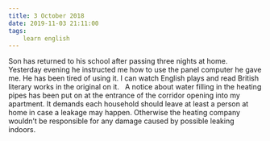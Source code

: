 ```yaml
---
title: 3 October 2018
date: 2019-11-03 21:11:00
tags:
    learn english
---
```


Son has returned to his school after passing three nights at home. Yesterday evening he instructed me how to use the panel computer he gave me. He has been tired of using it. I can watch English plays and read British literary works in the original on it.  
A notice about water filling in the heating pipes has been put on at the entrance of the corridor opening into my apartment. It demands each household should leave at least a person at home in case a leakage may happen. Otherwise the heating company wouldn’t be responsible for any damage caused by possible leaking indoors. 